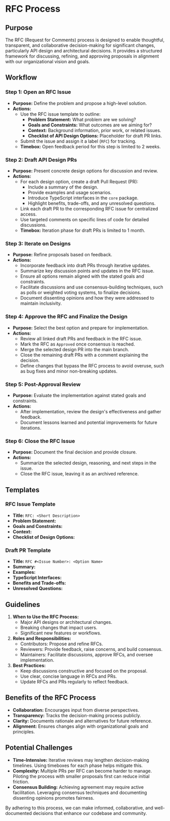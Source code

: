 # RFC Process

## Purpose

The RFC (Request for Comments) process is designed to enable thoughtful, transparent, and collaborative decision-making for significant changes, particularly API design and architectural decisions. It provides a structured framework for discussing, refining, and approving proposals in alignment with our organizational vision and goals.

## Workflow

### Step 1: Open an RFC Issue

- **Purpose:** Define the problem and propose a high-level solution.
- **Actions:**
  - Use the RFC issue template to outline:
    - **Problem Statement:** What problem are we solving?
    - **Goals and Constraints:** What outcomes are we aiming for?
    - **Context:** Background information, prior work, or related issues.
    - **Checklist of API Design Options:** Placeholder for draft PR links.
  - Submit the issue and assign it a label (`RFC`) for tracking.
  - **Timebox:** Open feedback period for this step is limited to 2 weeks.

### Step 2: Draft API Design PRs

- **Purpose:** Present concrete design options for discussion and review.
- **Actions:**
  - For each design option, create a draft Pull Request (PR):
    - Include a summary of the design.
    - Provide examples and usage scenarios.
    - Introduce TypeScript interfaces in the `core` package.
    - Highlight benefits, trade-offs, and any unresolved questions.
  - Link each draft PR to the corresponding RFC issue for centralized access.
  - Use targeted comments on specific lines of code for detailed discussions.
  - **Timebox:** Iteration phase for draft PRs is limited to 1 month.

### Step 3: Iterate on Designs

- **Purpose:** Refine proposals based on feedback.
- **Actions:**
  - Incorporate feedback into draft PRs through iterative updates.
  - Summarize key discussion points and updates in the RFC issue.
  - Ensure all options remain aligned with the stated goals and constraints.
  - Facilitate discussions and use consensus-building techniques, such as polls or weighted voting systems, to finalize decisions.
  - Document dissenting opinions and how they were addressed to maintain inclusivity.

### Step 4: Approve the RFC and Finalize the Design

- **Purpose:** Select the best option and prepare for implementation.
- **Actions:**
  - Review all linked draft PRs and feedback in the RFC issue.
  - Mark the RFC as `Approved` once consensus is reached.
  - Merge the selected design PR into the main branch.
  - Close the remaining draft PRs with a comment explaining the decision.
  - Define changes that bypass the RFC process to avoid overuse, such as bug fixes and minor non-breaking updates.

### Step 5: Post-Approval Review

- **Purpose:** Evaluate the implementation against stated goals and constraints.
- **Actions:**
  - After implementation, review the design's effectiveness and gather feedback.
  - Document lessons learned and potential improvements for future iterations.

### Step 6: Close the RFC Issue

- **Purpose:** Document the final decision and provide closure.
- **Actions:**
  - Summarize the selected design, reasoning, and next steps in the issue.
  - Close the RFC issue, leaving it as an archived reference.

## Templates

### RFC Issue Template

- **Title:** `RFC: <Short Description>`
- **Problem Statement:**
- **Goals and Constraints:**
- **Context:**
- **Checklist of Design Options:**

### Draft PR Template

- **Title:** `RFC #<Issue Number>: <Option Name>`
- **Summary:**
- **Examples:**
- **TypeScript Interfaces:**
- **Benefits and Trade-offs:**
- **Unresolved Questions:**

## Guidelines

1. **When to Use the RFC Process:**
   - Major API designs or architectural changes.
   - Breaking changes that impact users.
   - Significant new features or workflows.
2. **Roles and Responsibilities:**
   - Contributors: Propose and refine RFCs.
   - Reviewers: Provide feedback, raise concerns, and build consensus.
   - Maintainers: Facilitate discussions, approve RFCs, and oversee implementation.
3. **Best Practices:**
   - Keep discussions constructive and focused on the proposal.
   - Use clear, concise language in RFCs and PRs.
   - Update RFCs and PRs regularly to reflect feedback.

## Benefits of the RFC Process

- **Collaboration:** Encourages input from diverse perspectives.
- **Transparency:** Tracks the decision-making process publicly.
- **Clarity:** Documents rationale and alternatives for future reference.
- **Alignment:** Ensures changes align with organizational goals and principles.

## Potential Challenges

- **Time-Intensive:** Iterative reviews may lengthen decision-making timelines. Using timeboxes for each phase helps mitigate this.
- **Complexity:** Multiple PRs per RFC can become harder to manage. Piloting the process with smaller proposals first can reduce initial friction.
- **Consensus Building:** Achieving agreement may require active facilitation. Leveraging consensus techniques and documenting dissenting opinions promotes fairness.

By adhering to this process, we can make informed, collaborative, and well-documented decisions that enhance our codebase and community.
